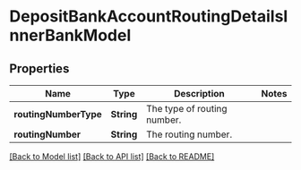 # DepositBankAccountRoutingDetailsInnerBankModel

## Properties
Name | Type | Description | Notes
------------ | ------------- | ------------- | -------------
**routingNumberType** | **String** | The type of routing number. | 
**routingNumber** | **String** | The routing number. | 

[[Back to Model list]](../README.md#documentation-for-models) [[Back to API list]](../README.md#documentation-for-api-endpoints) [[Back to README]](../README.md)


